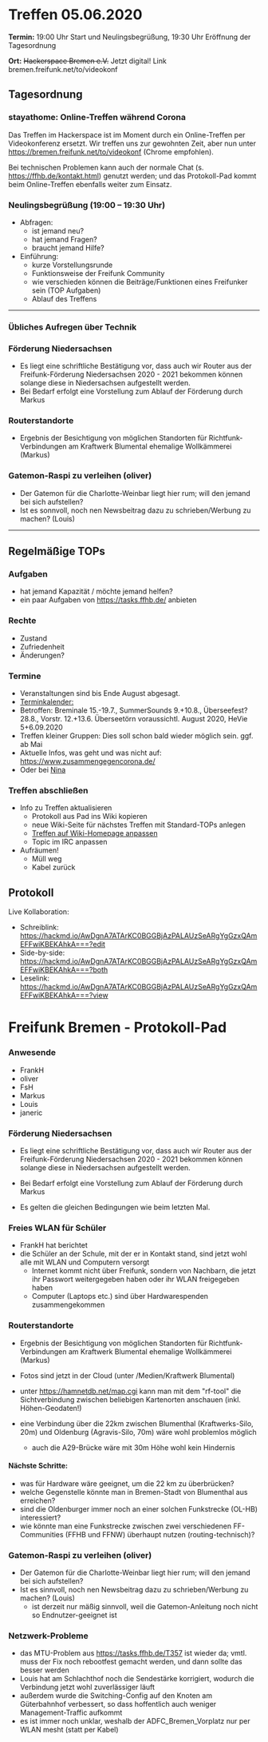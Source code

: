
# Treffen 05.06.2020

**Termin:** 19:00 Uhr Start und Neulingsbegrüßung, 19:30 Uhr Eröffnung der Tagesordnung

**Ort:** ~~Hackerspace Bremen e.V.~~ Jetzt digital! Link bremen.freifunk.net/to/videokonf

## Tagesordnung
### stayathome: Online-Treffen während Corona
Das Treffen im Hackerspace ist im Moment durch ein Online-Treffen per Videokonferenz ersetzt. Wir treffen uns zur gewohnten Zeit, aber nun unter https://bremen.freifunk.net/to/videokonf (Chrome empfohlen).

Bei technischen Problemen kann auch der normale Chat (s. https://ffhb.de/kontakt.html) genutzt werden; und das Protokoll-Pad kommt beim Online-Treffen ebenfalls weiter zum Einsatz.

### Neulingsbegrüßung (19:00 – 19:30 Uhr)
- Abfragen:
    - ist jemand neu?
    - hat jemand Fragen?
    - braucht jemand Hilfe?
- Einführung:
    - kurze Vorstellungsrunde
    - Funktionsweise der Freifunk Community
    - wie verschieden können die Beiträge/Funktionen eines Freifunker sein (TOP Aufgaben)
    - Ablauf des Treffens

---

### Übliches Aufregen über Technik

### Förderung Niedersachsen
* Es liegt eine schriftliche Bestätigung vor, dass auch wir  Router aus der Freifunk-Förderung Niedersachsen 2020 - 2021 bekommen können solange diese in Niedersachsen aufgestellt werden.
* Bei Bedarf erfolgt eine Vorstellung zum Ablauf der Förderung durch Markus 

### Routerstandorte 
* Ergebnis der Besichtigung von möglichen Standorten für Richtfunk-Verbindungen am Kraftwerk Blumental ehemalige Wollkämmerei (Markus) 

### Gatemon-Raspi zu verleihen (oliver)
* Der Gatemon für die Charlotte-Weinbar liegt hier rum; will den jemand bei sich aufstellen?
* Ist es sonnvoll, noch nen Newsbeitrag dazu zu schrieben/Werbung zu machen? (Louis)

---

## Regelmäßige TOPs
### Aufgaben

- hat jemand Kapazität / möchte jemand helfen?
- ein paar Aufgaben von https://tasks.ffhb.de/ anbieten

### Rechte

- Zustand
- Zufriedenheit
- Änderungen?

### Termine
- Veranstaltungen sind bis Ende August abgesagt.
- [Terminkalender:](https://www.bremen.de/kultur/musik-und-konzerte/festivals)
- Betroffen: Breminale 15.-19.7., SummerSounds 9.+10.8., Überseefest? 28.8., Vorstr. 12.+13.6. Überseetörn voraussichtl. August 2020, HeVie 5+6.09.2020
- Treffen kleiner Gruppen: Dies soll schon bald wieder möglich sein. ggf. ab Mai
- Aktuelle Infos, was geht und was nicht auf: https://www.zusammengegencorona.de/
- Oder bei [Nina](https://warnung.bund.de/meldung/Coronavirus:_Informationen_des_Bundesministeriums_f%C3%BCr_Gesundheit_zur_Erweiterung_der_Leitlinien_zur_Beschr%C3%A4nkung_von_sozialen_Kontakten/DE-NW-BN-SE030-20200416-30-001)

### Treffen abschließen

- Info zu Treffen aktualisieren
  - Protokoll aus Pad ins Wiki kopieren
  - neue Wiki-Seite für nächstes Treffen mit Standard-TOPs anlegen
  - [Treffen auf Wiki-Homepage anpassen](https://wiki.bremen.freifunk.net/Home)
  - Topic im IRC anpassen
- Aufräumen!
  - Müll weg
  - Kabel zurück

## Protokoll

Live Kollaboration:

* Schreiblink: https://hackmd.io/AwDgnA7ATArKC0BGGBjAzPALAUzSeARgYgGzxQAmEFFwiKBEKAhkA===?edit
* Side-by-side: https://hackmd.io/AwDgnA7ATArKC0BGGBjAzPALAUzSeARgYgGzxQAmEFFwiKBEKAhkA===?both
* Leselink: https://hackmd.io/AwDgnA7ATArKC0BGGBjAzPALAUzSeARgYgGzxQAmEFFwiKBEKAhkA===?view

# Freifunk Bremen - Protokoll-Pad

### Anwesende
- FrankH
- oliver
- FsH
- Markus
- Louis
- janeric

### Förderung Niedersachsen
- Es liegt eine schriftliche Bestätigung vor, dass auch wir Router aus der Freifunk-Förderung Niedersachsen 2020 - 2021 bekommen können solange diese in Niedersachsen aufgestellt werden.
- Bei Bedarf erfolgt eine Vorstellung zum Ablauf der Förderung durch Markus

- Es gelten die gleichen Bedingungen wie beim letzten Mal.

### Freies WLAN für Schüler
* FrankH hat berichtet
* die Schüler an der Schule, mit der er in Kontakt stand, sind jetzt wohl alle mit WLAN und Computern versorgt
    * Internet kommt nicht über Freifunk, sondern von Nachbarn, die jetzt ihr Passwort weitergegeben haben oder ihr WLAN freigegeben haben
    * Computer (Laptops etc.) sind über Hardwarespenden zusammengekommen

### Routerstandorte
- Ergebnis der Besichtigung von möglichen Standorten für Richtfunk-Verbindungen am Kraftwerk Blumental ehemalige Wollkämmerei (Markus)

- Fotos sind jetzt in der Cloud (unter /Medien/Kraftwerk Blumental)
- unter https://hamnetdb.net/map.cgi kann man mit dem "rf-tool" die Sichtverbindung zwischen beliebigen Kartenorten anschauen (inkl. Höhen-Geodaten!)
- eine Verbindung über die 22km zwischen Blumenthal (Kraftwerks-Silo, 20m) und Oldenburg (Agravis-Silo, 70m) wäre wohl problemlos möglich
    - auch die A29-Brücke wäre mit 30m Höhe wohl kein Hindernis

#### Nächste Schritte:
- was für Hardware wäre geeignet, um die 22 km zu überbrücken?
- welche Gegenstelle könnte man in Bremen-Stadt von Blumenthal aus erreichen?
- sind die Oldenburger immer noch an einer solchen Funkstrecke (OL-HB) interessiert?
- wie könnte man eine Funkstrecke zwischen zwei verschiedenen FF-Communities (FFHB und FFNW) überhaupt nutzen (routing-technisch)?

### Gatemon-Raspi zu verleihen (oliver)
- Der Gatemon für die Charlotte-Weinbar liegt hier rum; will den jemand bei sich aufstellen?
- Ist es sinnvoll, noch nen Newsbeitrag dazu zu schrieben/Werbung zu machen? (Louis)
    - ist derzeit nur mäßig sinnvoll, weil die Gatemon-Anleitung noch nicht so Endnutzer-geeignet ist

### Netzwerk-Probleme
* das MTU-Problem aus https://tasks.ffhb.de/T357 ist wieder da; vmtl. muss der Fix noch rebootfest gemacht werden, und dann sollte das besser  werden
* Louis hat am Schlachthof noch die Sendestärke korrigiert, wodurch die Verbindung jetzt wohl zuverlässiger läuft
* außerdem wurde die Switching-Config auf den Knoten am Güterbahnhof verbessert, so dass hoffentlich auch weniger Management-Traffic aufkommt
* es ist immer noch unklar, weshalb der ADFC_Bremen_Vorplatz nur per WLAN mesht (statt per Kabel)
